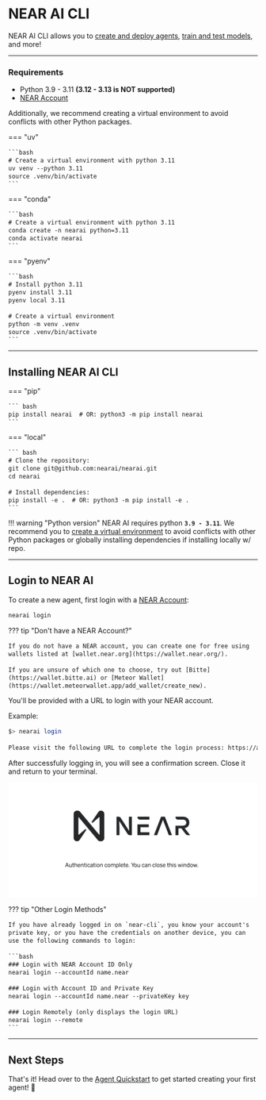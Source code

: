 # NEAR AI CLI

NEAR AI CLI allows you to [create and deploy agents](./agents/quickstart.md), [train and test models](./models/home.md), and more!

---

### Requirements

- Python 3.9 - 3.11 **(3.12 - 3.13 is NOT supported)**
- [NEAR Account](#login-to-near-ai)

Additionally, we recommend creating a virtual environment to avoid conflicts with other Python packages.

=== "uv"

    ```bash
    # Create a virtual environment with python 3.11
    uv venv --python 3.11
    source .venv/bin/activate
    ```

=== "conda"

    ```bash
    # Create a virtual environment with python 3.11
    conda create -n nearai python=3.11
    conda activate nearai
    ```

=== "pyenv" 

    ```bash
    # Install python 3.11
    pyenv install 3.11
    pyenv local 3.11

    # Create a virtual environment
    python -m venv .venv
    source .venv/bin/activate
    ```

---

## Installing NEAR AI CLI

=== "pip"

    ``` bash
    pip install nearai  # OR: python3 -m pip install nearai
    ```

=== "local"

    ``` bash
    # Clone the repository:
    git clone git@github.com:nearai/nearai.git
    cd nearai

    # Install dependencies:
    pip install -e .  # OR: python3 -m pip install -e .
    ```


!!! warning "Python version"
    NEAR AI requires python **`3.9 - 3.11`**. We recommend you to [create a virtual environment](#requirements) to avoid conflicts with other Python packages or globally installing dependencies if installing locally w/ repo. 

---


## Login to NEAR AI

To create a new agent, first login with a [NEAR Account](https://wallet.near.org/):

``` bash
nearai login
```

??? tip "Don't have a NEAR Account?"

    If you do not have a NEAR account, you can create one for free using wallets listed at [wallet.near.org](https://wallet.near.org/). 
    
    If you are unsure of which one to choose, try out [Bitte](https://wallet.bitte.ai) or [Meteor Wallet](https://wallet.meteorwallet.app/add_wallet/create_new).

You'll be provided with a URL to login with your NEAR account.

Example:

``` bash
$> nearai login

Please visit the following URL to complete the login process: https://auth.near.ai?message=Welcome+to+NEAR+AI&nonce=<xyzxyzxyzxyzx>&recipient=ai.near&callbackUrl=http%3A%2F%2Flocalhost%3A63130%2Fcapture
```

After successfully logging in, you will see a confirmation screen. Close it and return to your terminal.


![alt text](./assets/agents/quickstart-login.png)

??? tip "Other Login Methods"

    If you have already logged in on `near-cli`, you know your account's private key, or you have the credentials on another device, you can use the following commands to login:

    ```bash
    ### Login with NEAR Account ID Only
    nearai login --accountId name.near

    ### Login with Account ID and Private Key
    nearai login --accountId name.near --privateKey key

    ### Login Remotely (only displays the login URL)
    nearai login --remote
    ```

---

## Next Steps

That's it! Head over to the [Agent Quickstart](./agents/quickstart.md) to get started creating your first agent! 🚀
